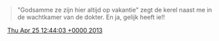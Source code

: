 > "Godsamme ze zijn hier altijd op vakantie" zegt de kerel naast me in de wachtkamer van de dokter\. En ja, gelijk heeft ie\!\!

<img src="../../media/tweet.ico" width="12" /> [Thu Apr 25 12:44:03 +0000 2013](https://twitter.com/DromerDenker/status/327402626239057922)